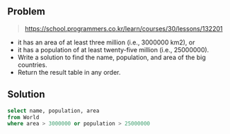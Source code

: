 ## Problem

> https://school.programmers.co.kr/learn/courses/30/lessons/132201

* it has an area of at least three million (i.e., 3000000 km2), or
* it has a population of at least twenty-five million (i.e., 25000000).
* Write a solution to find the name, population, and area of the big countries.
* Return the result table in any order.


## Solution

```sql
select name, population, area
from World
where area > 3000000 or population > 25000000
```
